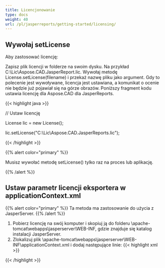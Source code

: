 ```yaml
---
title: Licencjonowanie
type: docs
weight: 40
url: /pl/jasperreports/getting-started/licensing/
---
```

## **Wywołaj setLicense**
Aby zastosować licencję:

Zapisz plik licencji w folderze na swoim dysku. Na przykład C:\Lic\Aspose.CAD.JasperReport.lic.
Wywołaj metodę License.setLicense(filename) i przekaż nazwę pliku jako argument. Gdy to polecenie jest wywoływane, licencja jest ustawiana, a komunikat o ocenie nie będzie już pojawiał się na górze obrazów.
Poniższy fragment kodu ustawia licencję dla Aspose.CAD dla JasperReports.

{{< highlight java >}}

// Ustaw licencję

License lic = new License();

lic.setLicense("C:\Lic\Aspose.CAD.JasperReports.lic");

{{< /highlight >}}

{{% alert color="primary" %}}

Musisz wywołać metodę setLicense() tylko raz na proces lub aplikację.

{{% /alert %}}

## **Ustaw parametr licencji eksportera w applicationContext.xml**
{{% alert color="primary" %}}
Ta metoda ma zastosowanie do użycia z JasperServer.
{{% /alert %}}
1. Pobierz licencję na swój komputer i skopiuj ją do folderu \apache-tomcat\webapps\jasperserver\WEB-INF, gdzie znajduje się katalog instalacji JasperServer.
2. Zlokalizuj plik \apache-tomcat\webapps\jasperserver\WEB-INF\applicationContext.xml i dodaj następujące linie:
{{< highlight xml >}}
<bean id="jpgExportParameters" class="com.aspose.cad.jasperreports.jpg.ASJpegExportParametersBean">
    <property name="license" value="C:\jasperserver-7.6\apache-tomcat\webapps\jasperserver\WEB-INFAspose.CAD.JasperReports.lic"/>
</bean>
{{< /highlight >}}
